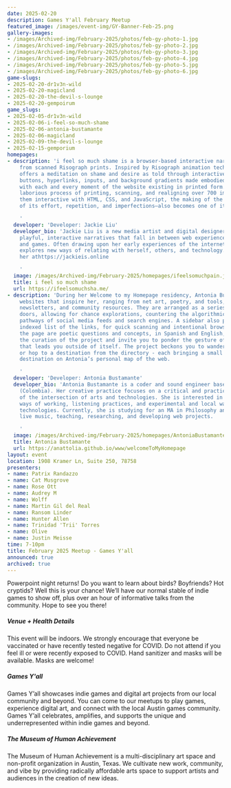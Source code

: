 ```yaml
---
date: 2025-02-20
description: Games Y'all February Meetup
featured_image: /images/event-img/GY-Banner-Feb-25.png
gallery-images:
- /images/Archived-img/February-2025/photos/feb-gy-photo-1.jpg
- /images/Archived-img/February-2025/photos/feb-gy-photo-2.jpg
- /images/Archived-img/February-2025/photos/feb-gy-photo-3.jpg
- /images/Archived-img/February-2025/photos/feb-gy-photo-4.jpg
- /images/Archived-img/February-2025/photos/feb-gy-photo-5.jpg
- /images/Archived-img/February-2025/photos/feb-gy-photo-6.jpg
game-slugs:
- 2025-02-20-dr1v3n-wild
- 2025-02-20-magicland
- 2025-02-20-the-devil-s-lounge
- 2025-02-20-gempoirum
game_slugs:
- 2025-02-05-dr1v3n-wild
- 2025-02-06-i-feel-so-much-shame
- 2025-02-06-antonia-bustamante
- 2025-02-06-magicland
- 2025-02-09-the-devil-s-lounge
- 2025-02-15-gemporium
homepages:
- description: 'i feel so much shame is a browser-based interactive narrative made
    from scanned Risograph prints. Inspired by Risograph animation techniques, it
    offers a meditation on shame and desire as told through interactive and animated
    buttons, hyperlinks, inputs, and background gradients made embodied and material,
    with each and every moment of the website existing in printed form. Through a
    laborious process of printing, scanning, and realigning over 700 images and making
    them interactive with HTML, CSS, and JavaScript, the making of the piece–in all
    of its effort, repetition, and imperfections–also becomes one of its core realizations.

    '
  developer: 'Developer: Jackie Liu'
  developer_bio: 'Jackie Liu is a new media artist and digital designer who makes
    playful, interactive narratives that fall in between web experiences, comics,
    and games. Often drawing upon her early experiences of the internet, her work
    explores new ways of relating with herself, others, and technology. You can find
    her athttps://jackieis.online

    '
  image: /images/Archived-img/February-2025/homepages/ifeelsomuchpain.jpg
  title: i feel so much shame
  url: https://ifeelsomuchsha.me/
- description: 'During her Welcome to my Homepage residency, Antonia Bustamante collected
    websites that inspire her, ranging from net art, poetry, and tools, to archives,
    newsletters, and community resources. They are arranged as a series of unmarked
    doors, allowing for chance explorations, countering the algorithmically determined
    pathways of social media feeds and search engines. A sidebar also provides an
    indexed list of the links, for quick scanning and intentional browsing. Heading
    the page are poetic questions and concepts, in Spanish and English, that guide
    the curation of the project and invite you to ponder the gesture of a website
    that leads you outside of itself. The project beckons you to wander its halls,
    or hop to a destination from the directory - each bringing a small joy and a new
    destination on Antonia’s personal map of the web.

    '
  developer: 'Developer: Antonia Bustamante'
  developer_bio: 'Antonia Bustamante is a coder and sound engineer based in Bogotá
    (Colombia). Her creative practice focuses on a critical and practical understanding
    of the intersection of arts and technologies. She is interested in collective
    ways of working, listening practices, and experimental and local ways of using
    technologies. Currently, she is studying for an MA in Philosophy and works mixing
    live music, teaching, researching, and developing web projects.

    '
  image: /images/Archived-img/February-2025/homepages/AntoniaBustamante.jpg
  title: Antonia Bustamante
  url: https://anattolia.github.io/www/welcomeToMyHomepage
layout: event
location: 1908 Kramer Ln, Suite 250, 78758
presenters:
- name: Patrix Randazzo
- name: Cat Musgrove
- name: Rose Ott
- name: Audrey M
- name: Wolff
- name: Martin Gil del Real
- name: Ransom Linder
- name: Hunter Allen
- name: Trinidad 'Trii' Torres
- name: Olive
- name: Justin Meisse
time: 7-10pm
title: February 2025 Meetup - Games Y'all
announced: true
archived: true
---
```



Powerpoint night returns! Do you want to learn about birds? Boyfriends? Hot cryptids? Well this is your chance! We’ll have our normal stable of indie games to show off, plus over an hour of informative talks from the community. Hope to see you there!

##### Venue + Health Details

This event will be indoors. We strongly encourage that everyone be vaccinated or have recently tested negative for COVID. Do not attend if you feel ill or were recently exposed to COVID. Hand sanitizer and masks will be available. Masks are welcome!

##### Games Y'all

Games Y’all showcases indie games and digital art projects from our local community and beyond. You can come to our meetups to play games, experience digital art, and connect with the local Austin games community. Games Y’all celebrates, amplifies, and supports the unique and underrepresented within indie games and beyond.

##### The Museum of Human Achievement

The Museum of Human Achievement is a multi-disciplinary art space and non-profit organization in Austin, Texas. We cultivate new work, community, and vibe by providing radically affordable arts space to support artists and audiences in the creation of new ideas.
